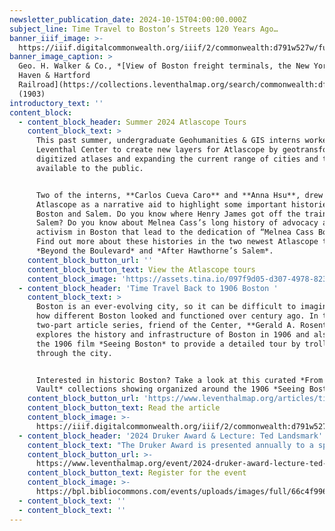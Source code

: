 ```yaml
---
newsletter_publication_date: 2024-10-15T04:00:00.000Z
subject_line: Time Travel to Boston’s Streets 120 Years Ago…
banner_iiif_image: >-
  https://iiif.digitalcommonwealth.org/iiif/2/commonwealth:d791w527w/full/,1200/0/default.jpg
banner_image_caption: >
  Geo. H. Walker & Co., *[View of Boston freight terminals, the New York, New
  Haven & Hartford
  Railroad](https://collections.leventhalmap.org/search/commonwealth:df65xz27g)*
  (1903)
introductory_text: ''
content_block:
  - content_block_header: Summer 2024 Atlascope Tours
    content_block_text: >
      This past summer, undergraduate Geohumanities & GIS interns worked at the
      Leventhal Center to create new layers for Atlascope by geotransforming
      digitized atlases and expanding the current range of cities and towns
      available to the public. 


      Two of the interns, **Carlos Cueva Caro** and **Anna Hsu**, drew on
      Atlascope as a narrative aid to highlight some important histories of
      Boston and Salem. Do you know where Henry James got off the train in
      Salem? Do you know about Melnea Cass’s long history of advocacy and
      activism in Boston that lead to the dedication of “Melnea Cass Boulevard”?
      Find out more about these histories in the two newest Atlascope tours:
      *Beyond the Boulevard* and *After Hawthorne’s Salem*.
    content_block_button_url: ''
    content_block_button_text: View the Atlascope tours
    content_block_image: 'https://assets.tina.io/097f9d05-d307-4978-823b-d332ea55d27e/image (16).png'
  - content_block_header: 'Time Travel Back to 1906 Boston '
    content_block_text: >
      Boston is an ever-evolving city, so it can be difficult to imagine just
      how different Boston looked and functioned over century ago. In this
      two-part article series, friend of the Center, **Gerald A. Rosenthal**,
      explores the history and infrastructure of Boston in 1906 and also uses
      the 1906 film *Seeing Boston* to provide a detailed tour by trolley car
      through the city.


      Interested in historic Boston? Take a look at this curated *From The
      Vault* collections showing organized around the 1906 *Seeing Boston* film.
    content_block_button_url: 'https://www.leventhalmap.org/articles/time-travel-back-to-1906-boston/'
    content_block_button_text: Read the article
    content_block_image: >-
      https://iiif.digitalcommonwealth.org/iiif/2/commonwealth:d791w527w/full/,1200/0/default.jpg
  - content_block_header: '2024 Druker Award & Lecture: Ted Landsmark'
    content_block_text: "The Druker Award is presented annually to a speaker or speakers who has or have made outstanding and important contributions to the world of design.\n\nThis year's awardee,\_**Theodore (Ted) C. Landsmark**, a civic planner, educator, civil rights advocate, and member of the Leventhal Center’s Board of Directors, will reflect in conversation with BPL President\_**David Leonard**\_on reimagining the urban public library, transformative civic spaces, and building an equitable city. Following the discussion there will be an audience Q\\&A. Druker Company President\_**Ronald M. Druker**\_will give welcoming remarks.\n"
    content_block_button_url: >-
      https://www.leventhalmap.org/event/2024-druker-award-lecture-ted-landsmark/
    content_block_button_text: Register for the event
    content_block_image: >-
      https://bpl.bibliocommons.com/events/uploads/images/full/66c4f996718d51024cfd0a00967b0c4c/SPPUA-Landsmark-web-600x800-c-default.jpg
  - content_block_text: ''
  - content_block_text: ''
---
```


